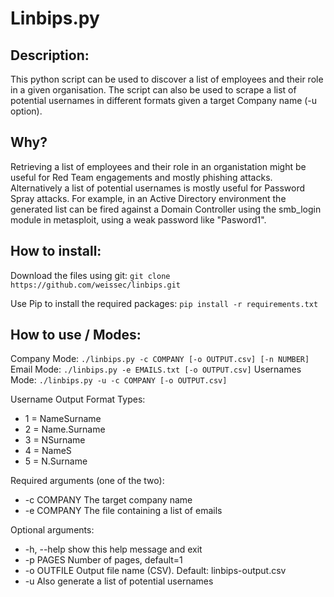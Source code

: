# Linbips.py
     
## Description:
This python script can be used to discover a list of employees and their role in a given organisation.
The script can also be used to scrape a list of potential usernames in different formats given a target Company name (-u option).

Why?
------------------------
Retrieving a list of employees and their role in an organistation might be useful for Red Team engagements and mostly phishing attacks.
Alternatively a list of potential usernames is mostly useful for Password Spray attacks.
For example, in an Active Directory environment the generated list can be fired against a Domain Controller using the smb_login module in metasploit, using a weak password like "Pasword1".

How to install:
-------------------------
Download the files using git:
`git clone https://github.com/weissec/linbips.git`

Use Pip to install the required packages:
`pip install -r requirements.txt`

How to use / Modes:
------------------------
Company Mode: `./linbips.py -c COMPANY [-o OUTPUT.csv] [-n NUMBER]`
Email Mode: `./linbips.py -e EMAILS.txt [-o OUTPUT.csv]`
Usernames Mode: `./linbips.py -u -c COMPANY [-o OUTPUT.csv]`

Username Output Format Types: 
* 1 = NameSurname
* 2 = Name.Surname
* 3 = NSurname
* 4 = NameS
* 5 = N.Surname

Required arguments (one of the two):
 * -c COMPANY  The target company name
 * -e COMPANY  The file containing a list of emails

Optional arguments:
 *  -h, --help  show this help message and exit
 *  -p PAGES    Number of pages, default=1
 *  -o OUTFILE  Output file name (CSV). Default: linbips-output.csv
 *  -u          Also generate a list of potential usernames



